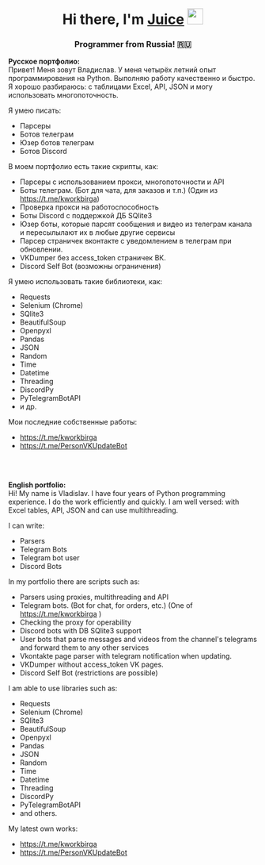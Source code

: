 <h1 align="center">Hi there, I'm <a href="https://kwork.ru/user/juicefw" target="_blank">Juice</a> 
<img src="https://github.com/blackcater/blackcater/raw/main/images/Hi.gif" height="32"/></h1>
<h3 align="center">Programmer from Russia! 🇷🇺</h3>

<b>Русское портфолио:</b><br>
Привет! Меня зовут Владислав. У меня четырёх летний опыт программирования на Python. Выполняю работу качественно и быстро.
Я хорошо разбираюсь: с таблицами Excel, API, JSON и могу использовать многопоточность.

Я умею писать:
  - Парсеры
  - Ботов телеграм
  - Юзер ботов телеграм
  - Ботов Discord

В моем портфолио есть такие скрипты, как:
  - Парсеры с использованием прокси, многопоточности и API
  - Боты телеграм. (Бот для чата, для заказов и т.п.) (Один из https://t.me/kworkbirga)
  - Проверка прокси на работоспособность
  - Боты Discord с поддержкой ДБ SQlite3
  - Юзер боты, которые парсят сообщения и видео из телеграм канала и пересылылают их в любые другие сервисы
  - Парсер страничек вконтакте с уведомлением в телеграм при обновлении.
  - VKDumper без access_token страничек ВК.
  - Discord Self Bot (возможны ограничения)

Я умею использовать такие библиотеки, как:
  - Requests
  - Selenium (Chrome)
  - SQlite3
  - BeautifulSoup
  - Openpyxl
  - Pandas
  - JSON
  - Random
  - Time
  - Datetime
  - Threading
  - DiscordPy
  - PyTelegramBotAPI
  - и др.

Мои последние собственные работы:
 - https://t.me/kworkbirga
 - https://t.me/PersonVKUpdateBot

<br><br>

<b>English portfolio:</b><br>
Hi! My name is Vladislav. I have four years of Python programming experience. I do the work efficiently and quickly.
I am well versed: with Excel tables, API, JSON and can use multithreading.

I can write:
  - Parsers
  - Telegram Bots
  - Telegram bot user
  - Discord Bots

In my portfolio there are scripts such as:
  - Parsers using proxies, multithreading and API
  - Telegram bots. (Bot for chat, for orders, etc.) (One of https://t.me/kworkbirga )
  - Checking the proxy for operability
  - Discord bots with DB SQlite3 support
  - User bots that parse messages and videos from the channel's telegrams and forward them to any other services
  - Vkontakte page parser with telegram notification when updating.
  - VKDumper without access_token VK pages.
  - Discord Self Bot (restrictions are possible)

I am able to use libraries such as:
  - Requests
  - Selenium (Chrome)
  - SQlite3
  - BeautifulSoup
  - Openpyxl
  - Pandas
  - JSON
  - Random
  - Time
  - Datetime
  - Threading
  - DiscordPy
  - PyTelegramBotAPI
  - and others.

My latest own works:
 - https://t.me/kworkbirga
 - https://t.me/PersonVKUpdateBot

